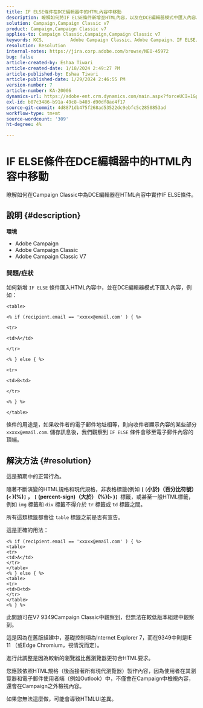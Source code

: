 ```yaml
---
title: IF ELSE條件在DCE編輯器中的HTML內容中移動
description: 瞭解如何將IF ELSE條件新增至HTML內容，以及在DCE編輯器模式中匯入內容。
solution: Campaign,Campaign Classic v7
product: Campaign,Campaign Classic v7
applies-to: Campaign Classic,Campaign,Campaign Classic v7
keywords: KCS、​​​ ​ ​ ​ ​ ​ ​ ​ ​ ​​​Adobe Campaign Classic、Adobe Campaign、IF ELSE、HTML、DCE編輯器、疑難排解、V7 9349
resolution: Resolution
internal-notes: https://jira.corp.adobe.com/browse/NEO-45972
bug: false
article-created-by: Eshaa Tiwari
article-created-date: 1/18/2024 2:49:27 PM
article-published-by: Eshaa Tiwari
article-published-date: 1/29/2024 2:46:55 PM
version-number: 7
article-number: KA-20006
dynamics-url: https://adobe-ent.crm.dynamics.com/main.aspx?forceUCI=1&pagetype=entityrecord&etn=knowledgearticle&id=81d16bc2-10b6-ee11-a569-6045bd006b3d
exl-id: b07c3486-b91a-49c8-b403-d90df8ae4f17
source-git-commit: 4d8871db475f268ad53522dc9ebfc5c2850853ad
workflow-type: tm+mt
source-wordcount: '309'
ht-degree: 4%

---
```


# IF ELSE條件在DCE編輯器中的HTML內容中移動


瞭解如何在Campaign Classic中為DCE編輯器在HTML內容中實作IF ELSE條件。

## 說明 {#description}


<b>環境</b>

- Adobe Campaign
- Adobe Campaign Classic
- Adobe Campaign Classic V7


### <b>問題/症狀</b>

如何新增 `IF ELSE` 條件匯入HTML內容中，並在DCE編輯器模式下匯入內容，例如：


```
<table>

<% if (recipient.email == 'xxxxx@email.com' ) { %>

<tr>

<td>A</td>

</tr>

<% } else { %>

<tr>

<td>B<td>

</tr>

<% } %>

</table>
```


條件的用途是，如果收件者的電子郵件地址相等，則向收件者顯示內容的某些部分 `xxxxx@email.com`. 儲存訊息後，我們觀察到 `IF ELSE` 條件會移至電子郵件內容的頂端。


## 解決方法 {#resolution}


這是預期中的正常行為。

隨著不斷演變的HTML規格和現代規格，非表格標籤(例如 <b>`[` </b>(<b>小於)（百分比符號） (`<` )(%)`]` ， `[` (percent-sign)（大於） (%)(`>` )`]`  </b>標籤，或甚至一般HTML標籤，例如 `img` 標籤和 `div` 標籤不得介於 `tr` 標籤或 `td` 標籤之間。

所有這類標籤都會從 `table` 標籤之前是否有宣告。

這是正確的用法：


```
<% if (recipient.email == 'xxxxx@email.com' ) { %>
<table>
<tr>
<td>A</td>
</tr>
</table>
<% } else { %>
<table>
<tr>
<td>B<td>
</tr>
</table>
<% } %>
```


此問題可在V7 9349Campaign Classic中觀察到，但無法在較低版本組建中觀察到。

這是因為在舊版組建中，基礎控制項為Internet Explorer 7，而在9349中則是IE 11 （或Edge Chromium，視情況而定）。

進行此調整是因為較新的瀏覽器比舊瀏覽器更符合HTML要求。

您應該依照HTML規格（後面接著所有現代瀏覽器）製作內容，因為使用者在其瀏覽器和電子郵件使用者端（例如Outlook）中，不僅會在Campaign中檢視內容，還會在Campaign之外檢視內容。

如果您無法這麼做，可能會導致HTMLUI差異。
